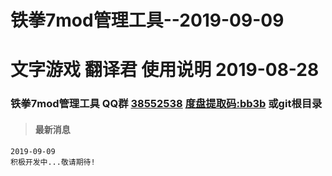 # 铁拳7mod管理工具--2019-09-09
# 文字游戏 翻译君 使用说明 2019-08-28


### 铁拳7mod管理工具 QQ群 [38552538](https://shang.qq.com/wpa/qunwpa?idkey=750821134ca5569c2215b66c9593df40851d615fe92aa5633af297a6cba96420) [度盘提取码:bb3b](https://pan.baidu.com/s/1qObSVEx6ZijYcia8QKic3w) 或git根目录
>#### 最新消息
```
2019-09-09 
积极开发中...敬请期待!
```
